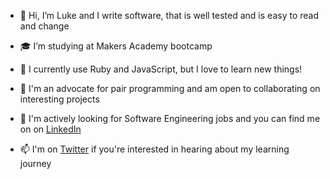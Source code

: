 - 👋 Hi, I’m Luke and I write software, that is well tested and is easy to read and change

- 🎓 I’m studying at Makers Academy bootcamp

- 🌱 I currently use Ruby and JavaScript, but I love to learn new things!

- 💞️ I'm an advocate for pair programming and am open to collaborating on interesting projects

- 👀 I'm actively looking for Software Engineering jobs and you can find me on on [LinkedIn](https://www.linkedin.com/in/lukemstorey)

- 📫 I'm on [Twitter](https://twitter.com/luke_learns) if you're interested in hearing about my learning journey

<!---
lukestorey95/lukestorey95 is a ✨ special ✨ repository because its `README.md` (this file) appears on your GitHub profile.
You can click the Preview link to take a look at your changes.
--->

